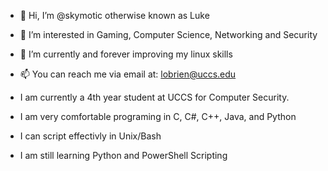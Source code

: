 - 👋 Hi, I’m @skymotic otherwise known as Luke
- 👀 I’m interested in Gaming, Computer Science, Networking and Security
- 🌱 I’m currently and forever improving my linux skills
- 📫 You can reach me via email at: lobrien@uccs.edu

- I am currently a 4th year student at UCCS for Computer Security.
- I am very comfortable programing in C, C#, C++, Java, and Python
- I can script effectivly in Unix/Bash
- I am still learning Python and PowerShell Scripting
